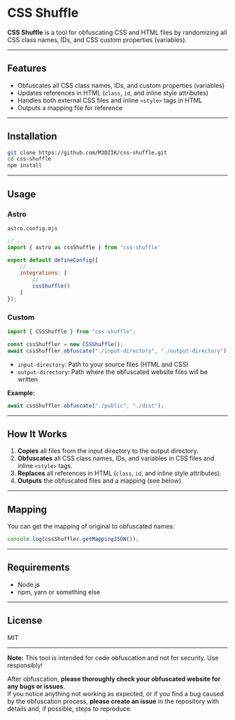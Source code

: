 # CSS Shuffle

**CSS Shuffle** is a tool for obfuscating CSS and HTML files by randomizing all CSS class names, IDs, and CSS custom properties (variables).  

---

## Features

- Obfuscates all CSS class names, IDs, and custom properties (variables)
- Updates references in HTML (`class`, `id`, and inline style attributes)
- Handles both external CSS files and inline `<style>` tags in HTML
- Outputs a mapping file for reference

---

## Installation

```sh
git clone https://github.com/M3DZIK/css-shuffle.git
cd css-shuffle
npm install
```

---

## Usage

### Astro

`astro.config.mjs`

```js
// ...
import { astro as cssShuffle } from 'css-shuffle'

export default defineConfig({
    // ...
    integrations: [
        // ...
        cssShuffle()
    ]
});
```

### Custom

```js
import { CSSShuffle } from "css-shuffle";

const cssShuffler = new CSSShuffle();
await cssShuffler.obfuscate("./input-directory", "./output-directory");
```

- `input-directory`: Path to your source files (HTML and CSS)
- `output-directory`: Path where the obfuscated website files will be written

**Example:**

```js
await cssShuffler.obfuscate("./public", "./dist");
```

---

## How It Works

1. **Copies** all files from the input directory to the output directory.
2. **Obfuscates** all CSS class names, IDs, and variables in CSS files and inline `<style>` tags.
3. **Replaces** all references in HTML (`class`, `id`, and inline style attributes).
4. **Outputs** the obfuscated files and a mapping (see below).

---

## Mapping

You can get the mapping of original to obfuscated names:

```js
console.log(cssShuffler.getMappingJSON());
```

---

## Requirements

- Node.js
- npm, yarn or something else

---

## License

MIT

---

**Note:**
This tool is intended for code obfuscation and not for security. Use responsibly!

After obfuscation, **please thoroughly check your obfuscated website for any bugs or issues**.  
If you notice anything not working as expected, or if you find a bug caused by the obfuscation process, **please create an issue** in the repository with details and, if possible, steps to reproduce.
